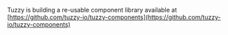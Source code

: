 Tuzzy is building a re-usable component library available at [https://github.com/tuzzy-io/tuzzy-components](https://github.com/tuzzy-io/tuzzy-components)